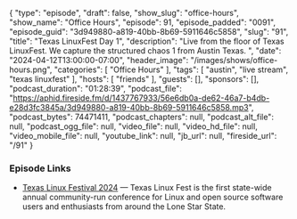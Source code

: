 {
  "type": "episode",
  "draft": false,
  "show_slug": "office-hours",
  "show_name": "Office Hours",
  "episode": 91,
  "episode_padded": "0091",
  "episode_guid": "3d949880-a819-40bb-8b69-5911646c5858",
  "slug": "91",
  "title": "Texas LinuxFest Day 1",
  "description": "Live from the floor of Texas LinuxFest. We capture the structured chaos 1 from Austin Texas. ",
  "date": "2024-04-12T13:00:00-07:00",
  "header_image": "/images/shows/office-hours.png",
  "categories": [
    "Office Hours"
  ],
  "tags": [
    "austin",
    "live stream",
    "texas linuxfest"
  ],
  "hosts": [
    "friends"
  ],
  "guests": [],
  "sponsors": [],
  "podcast_duration": "01:28:39",
  "podcast_file": "https://aphid.fireside.fm/d/1437767933/56e6db0a-de62-46a7-b4db-e28d3fc3845a/3d949880-a819-40bb-8b69-5911646c5858.mp3",
  "podcast_bytes": 74471411,
  "podcast_chapters": null,
  "podcast_alt_file": null,
  "podcast_ogg_file": null,
  "video_file": null,
  "video_hd_file": null,
  "video_mobile_file": null,
  "youtube_link": null,
  "jb_url": null,
  "fireside_url": "/91"
}


### Episode Links

  * [Texas Linux Festival 2024](https://2024.texaslinuxfest.org/ "Texas Linux Festival 2024") — Texas Linux Fest is the first state-wide annual community-run conference for Linux and open source software users and enthusiasts from around the Lone Star State.


